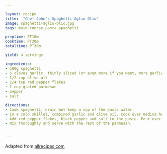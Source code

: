 ```yaml
---

layout: recipe
title:  "Chef John's Spaghetti Aglio Olio"
image: spaghetti-aglio-olio.jpg
tags: main-course pasta spaghetti

preptime: PT10m
cooktime: PT20m
totaltime: PT30m

yield: 4 servings

ingredients:
- 500g spaghetti
- 6 cloves garlic, thinly sliced (or even more if you want, more garlic is always good)
- 1/2 cup olive oil
- 1/4 tsp red pepper flakes
- 1 cup grated parmesan
- pepper
- salt

directions:
- Cook spaghetti, drain but keep a cup of the pasta water.
- In a cold skillet, combined garlic and olive oil. Cook over medium heat for about 10min. Reduce to medium low once the oil begins to bubble. You need to slowly toast the garlic, not burn it. Cook and stir until the garlic is golden brown.
- Add red pepper flakes, black pepper and salt to the pasta. Pour over olive oil and garlic. Add half of the parmsan.
- Mix thoroughly and serve with the rest of the parmesan.


---
```


Adapted from [allrecipes.com](https://www.allrecipes.com/recipe/222000/spaghetti-aglio-e-olio/)